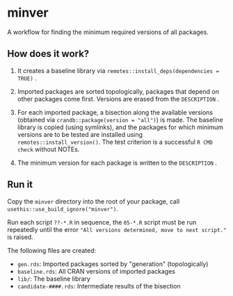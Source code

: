 # minver

A workflow for finding the minimum required versions of all packages.

## How does it work?

1. It creates a baseline library via `remotes::install_deps(dependencies = TRUE)` .

2. Imported packages are sorted topologically, packages that depend on other packages come first. Versions are erased from the `DESCRIPTION` .

3. For each imported package, a bisection along the available versions (obtained via `crandb::package(version = "all")`) is made. The baseline library is copied (using symlinks), and the packages for which minimum versions are to be tested are installed using `remotes::install_version()`. The test criterion is a successful `R CMD check` without NOTEs.

4. The minimum version for each package is written to the `DESCRIPTION` .

## Run it

Copy the `minver` directory into the root of your package, call `usethis::use_build_ignore("minver")`.

Run each script `??-*.R` in sequence, the `05-*.R` script must be run repeatedly until the error `"All versions determined, move to next script."` is raised.

The following files are created:

- `gen.rds`: Imported packages sorted by "generation" (topologically)
- `baseline.rds`: All CRAN versions of imported packages
- `lib/`: The baseline library
- `candidate-####.rds`: Intermediate results of the bisection
